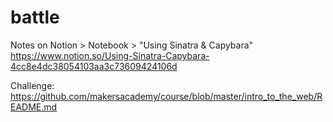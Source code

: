# battle

Notes on Notion > Notebook > "Using Sinatra & Capybara"
https://www.notion.so/Using-Sinatra-Capybara-4cc8e4dc38054103aa3c73609424106d

Challenge:
https://github.com/makersacademy/course/blob/master/intro_to_the_web/README.md
